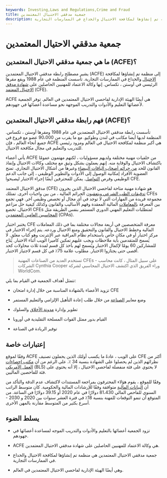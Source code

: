 ```yaml
---
keywords: Investing,Laws and Regulations,Crime and Fraud
title: جمعية مدققي الاحتيال المعتمدين
description: جمعية مدققي الاحتيال المعتمدين هي منظمة تم إنشاؤها لمكافحة الاحتيال والخداع في الممارسات التجارية.
---
```


# جمعية مدققي الاحتيال المعتمدين
## ما هي جمعية مدققي الاحتيال المعتمدين (ACFE)؟

يشير مصطلح رابطة مدققي الاحتيال المعتمدين (ACFE) إلى منظمة تم إنشاؤها لمكافحة [الاحتيال](/fraud) والخداع في الممارسات التجارية. تأسست المنظمة في عام 1988 ويقع مقرها الرئيسي في أوستن ، تكساس. إنها وكالة الاعتماد للمهنيين الحاصلين على [شهادة مدقق الاحتيال المعتمد](/certified-fraud-examiner) (CFE).

ACFE هي أيضًا الهيئة الإدارية لفاحصي الاحتيال المعتمدين في العالم. توفر الجمعية لأعضائها التعليم والأدوات والتدريب الموجهة نحو مساعدة أعضائها في جهودهم.

## فهم رابطة مدققي الاحتيال المعتمدين (ACFE)؟

تأسست رابطة مدققي الاحتيال المعتمدين في عام 1988 ومقرها أوستن ، تكساس. المنظمة لديها أيضا مكاتب في لندن وطوكيو. مع ما يقرب من 90،000 عضو مع فروع في جميع أنحاء العالم ، فإن ACFE هي أكبر منظمة لمكافحة الاحتيال في العالم ومزود رئيسي للتدريب والتعليم في مجال مكافحة الاحتيال.

يأتي أعضاء ACFE من خلفيات مهنية مختلفة ولديهم مسؤوليات ، لكنهم مهتمون عمومًا باكتشاف الاحتيال والوقاية منه. إنهم يعملون بشكل وثيق مع مختلف وكالات الاحتيال وإنفاذ القانون للحد [من جرائم أصحاب الياقات البيضاء](/white-collar-crime) وغيرها من أشكال الاحتيال التجاري. تمنح العضوية الأفراد إمكانية الوصول إلى الأدوات والتطوير الوظيفي ، إلى جانب الدعم الوظيفي وفرص [التواصل](/networking). يمكن للمحترفين أيضًا إجراء الاختبار ليصبحوا CFE.

مدقق الاحتيال المعتمد (CFE) هو شهادة مهنية متاحة لفاحصي الاحتيال الذين يجرون [تدقيقات الطب الشرعي ويتعقبون](/forensic-audit) الجرائم المالية ، من بين واجبات أخرى. تمتلك CFEs مجموعة فريدة من المهارات التي لا توجد في أي مجال أو تخصص وظيفي آخر. فهي تجمع بين المعرفة [بالمعاملات](/transaction) المالية المعقدة وفهم الأساليب والقانون وكذلك كيفية حل مزاعم الاحتيال. تخضع CFEs لمتطلبات التعليم المهني الدوري المستمر بنفس الطريقة مثل [المحاسبين العامين المعتمدين](/cpa) (CPAs).

يختبر اختبار CFE معرفة المتخصصين في أربعة مجالات مختلفة بما في ذلك المعاملات المالية وخطط الاحتيال والقانون والتحقيق ومنع الاحتيال وردعه. يتم إجراء الاختبار في مركز اختبار أو في مكان خاص باستخدام نظام المراقبة عبر الإنترنت وهو كتاب مغلق. لا يُسمح للمتقدمين بأية ملاحظات ويجب عليهم تمكين كاميرا الويب أثناء الاختبار. يُتاح للمشاركين 60 يومًا لإكمال الاختبار ويُسمح لهم بأخذ كل قسم لمدة ثلاث محاولات كحد أقصى حتى يجتازوا الاختبار. مطلوب علامة 75٪ في كل قسم لاجتياز الاختبار.

> تستخدم العديد من الصناعات المهنية CFEs - على سبيل المثال ، كانت محاسب الشركات Cynthia Cooper وراء الفريق الذي اكتشف الاحتيال المحاسبي لشركة WorldCom.

>

تتمثل أهداف الجمعية في القيام بما يلي:

- تزويد الأعضاء بالشهادة المناسبة من خلال إدارة امتحان CFE

- وضع معايير [الصناعة](/industry) من خلال طلب إعادة التأهيل الإلزامي والتعليم المستمر

- تطوير وإدارة [مدونة الأخلاق](/code-of-ethics) والسلوك

- القيام بدور ممثل القوات المسلحة التقليدية في أوروبا

- توفير الريادة في الصناعة

## إعتبارات خاصة

وفقًا لموقع ACFE على الويب ، عادةً ما يكسب أولئك الذين يحملون تصنيف CFE أكثر من نظرائهم الذين لم يحصلوا على الشهادة بنسبة 34 ٪. على الرغم من أن [مكتب إحصاءات العمل الأمريكي](/bls) (BLS) لا يحتوي على فئة منفصلة لفاحصي الاحتيال ، إلا أنه يحتوي على فئة للفاحصين الماليين.

وفقًا للموقع ، يقوم هؤلاء المحترفون بمراجعة المستندات لاكتشاف عدم الدقة والتأكد من أن [البيانات المالية](/financial-statements) متوافقة وفقًا للإرشادات المالية والحكومية. كان متوسط الراتب السنوي للفاحص المالي 81،430 دولارًا في عام 2020 أو 39.15 دولارًا في الساعة. من المتوقع أن تنمو التوقعات للمهنة بنسبة 18٪ في فترة العشر سنوات بين 2020 و 2030 - أسرع بكثير من المتوسط مقارنة بالمهن الأخرى.

## يسلط الضوء

- تزود الجمعية أعضائها بالتعليم والأدوات والتدريب الموجه لمساعدة أعضائها في جهودهم.

- ACFE هي وكالة الاعتماد للمهنيين الحاصلين على شهادة مدققي الاحتيال المعتمدين.

- جمعية مدققي الاحتيال المعتمدين هي منظمة تم إنشاؤها لمكافحة الاحتيال والخداع في الممارسات التجارية.

- وهي أيضًا الهيئة الإدارية لفاحصي الاحتيال المعتمدين في العالم.

